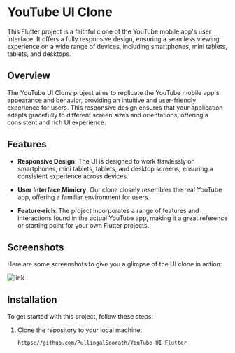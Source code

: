 # YouTube UI Clone

This Flutter project is a faithful clone of the YouTube mobile app's user interface. It offers a fully responsive design, ensuring a seamless viewing experience on a wide range of devices, including smartphones, mini tablets, tablets, and desktops.

## Overview

The YouTube UI Clone project aims to replicate the YouTube mobile app's appearance and behavior, providing an intuitive and user-friendly experience for users. This responsive design ensures that your application adapts gracefully to different screen sizes and orientations, offering a consistent and rich UI experience.

## Features

- **Responsive Design**: The UI is designed to work flawlessly on smartphones, mini tablets, tablets, and desktop screens, ensuring a consistent experience across devices.

- **User Interface Mimicry**: Our clone closely resembles the real YouTube app, offering a familiar environment for users.

- **Feature-rich**: The project incorporates a range of features and interactions found in the actual YouTube app, making it a great reference or starting point for your own Flutter projects.

## Screenshots

Here are some screenshots to give you a glimpse of the UI clone in action:

![link](/screenshots/screenshot1.png)

## Installation

To get started with this project, follow these steps:

1. Clone the repository to your local machine:
   ```bash
   https://github.com/PullingalSoorath/YouTube-UI-Flutter
